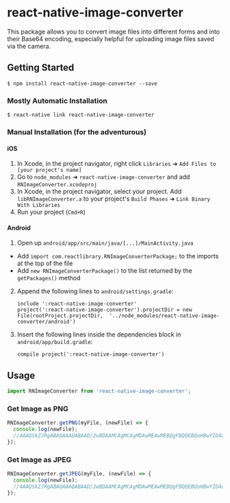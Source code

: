 
# react-native-image-converter

This package allows you to convert image files into different forms and into their Base64 encoding, especially helpful for uploading image files saved via the camera. 

## Getting Started

`$ npm install react-native-image-converter --save`

### Mostly Automatic Installation

`$ react-native link react-native-image-converter`

### Manual Installation (for the adventurous)

#### iOS

1. In Xcode, in the project navigator, right click `Libraries` ➜ `Add Files to [your project's name]`
2. Go to `node_modules` ➜ `react-native-image-converter` and add `RNImageConverter.xcodeproj`
3. In Xcode, in the project navigator, select your project. Add `libRNImageConverter.a` to your project's `Build Phases` ➜ `Link Binary With Libraries`
4. Run your project (`Cmd+R`)

#### Android

1. Open up `android/app/src/main/java/[...]/MainActivity.java`
  - Add `import com.reactlibrary.RNImageConverterPackage;` to the imports at the top of the file
  - Add `new RNImageConverterPackage()` to the list returned by the `getPackages()` method
2. Append the following lines to `android/settings.gradle`:
  	```
  	include ':react-native-image-converter'
  	project(':react-native-image-converter').projectDir = new File(rootProject.projectDir, 	'../node_modules/react-native-image-converter/android')
  	```
3. Insert the following lines inside the dependencies block in `android/app/build.gradle`:
  	```
    compile project(':react-native-image-converter')
  	```

## Usage
```javascript
import RNImageConverter from 'react-native-image-converter';
```

### Get Image as PNG
```javascript
RNImageConverter.getPNG(myFile, (newFile) => {
  console.log(newFile);
  //4AAQSkZJRgABAQAAAQABAAD/2wBDAAMCAgMCAgMDAwMEAwMEBQgFBQQEBQoHBwYIDAoMDAsKCwsND...
});
```

### Get Image as JPEG
```javascript
RNImageConverter.getJPEG(myFile, (newFile) => {
  console.log(newFile);
  //4AAQSkZJRgABAQAAAQABAAD/2wBDAAMCAgMCAgMDAwMEAwMEBQgFBQQEBQoHBwYIDAoMDAsKCwsND...
});
```
  